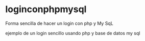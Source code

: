 # loginconphpmysql
Forma sencilla de hacer un login con php y My SqL

ejemplo de un login sencillo usando php y base de datos my sql
